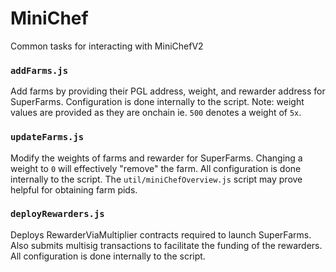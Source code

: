 # MiniChef

Common tasks for interacting with MiniChefV2

### `addFarms.js`
Add farms by providing their PGL address, weight, and rewarder address for SuperFarms. Configuration is done 
internally to the script. Note: weight values are provided as they are onchain ie. `500` denotes a weight of `5x`.

### `updateFarms.js`
Modify the weights of farms and rewarder for SuperFarms. Changing a weight to `0` will effectively "remove" the farm. 
All configuration is done internally to the script. The `util/miniChefOverview.js` script may prove helpful for 
obtaining farm pids.

### `deployRewarders.js`
Deploys RewarderViaMultiplier contracts required to launch SuperFarms. Also submits multisig transactions to facilitate 
the funding of the rewarders. All configuration is done internally to the script.
